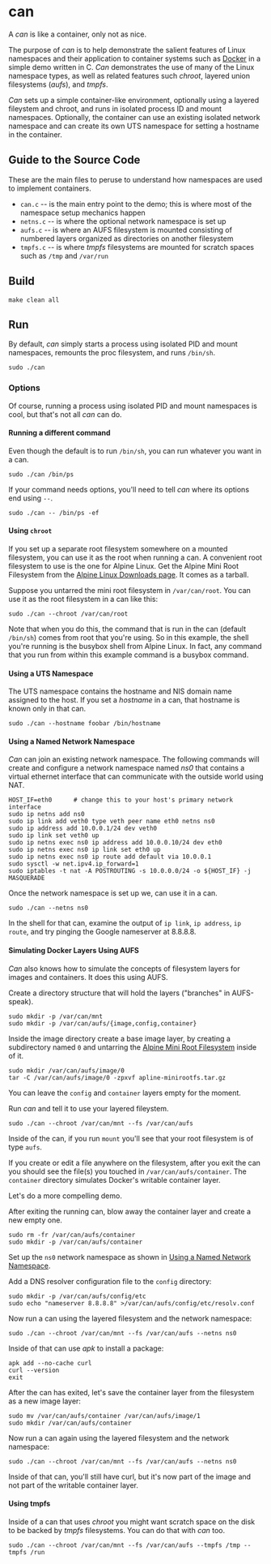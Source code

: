 can
===

A _can_ is like a container, only not as nice.

The purpose of _can_ is to help demonstrate the salient features of Linux namespaces
and their application to container systems such as [Docker](https://docker.com) in 
a simple demo written in C. _Can_ demonstrates the use of many of the Linux namespace types, as well as related features such _chroot_, layered union filesystems (_aufs_),
and _tmpfs_. 

_Can_ sets up a simple container-like environment, optionally using a layered fileystem and chroot, and runs in isolated process ID and mount namespaces. Optionally, the container can use an existing isolated network namespace and 
can create its own UTS namespace for setting a hostname in the container.

## Guide to the Source Code

These are the main files to peruse to understand how namespaces are used to implement
containers.

* `can.c` -- is the main entry point to the demo; this is where most of the namespace
  setup mechanics happen
* `netns.c` -- is where the optional network namespace is set up
* `aufs.c` -- is where an AUFS filesystem is mounted consisting of numbered layers 
  organized as directories on another filesystem
* `tmpfs.c` -- is where _tmpfs_ filesystems are mounted for scratch spaces such as
  `/tmp` and `/var/run`

## Build

```
make clean all
```

## Run

By default, _can_ simply starts a process using isolated PID and mount namespaces, remounts the proc filesystem, and runs `/bin/sh`.

```
sudo ./can
```

### Options

Of course, running a process using isolated PID and mount namespaces is cool, but 
that's not all _can_ can do.

#### Running a different command

Even though the default is to run `/bin/sh`, you can run whatever you want in a can.

```
sudo ./can /bin/ps
```

If your command needs options, you'll need to tell _can_ where its options end 
using `--`.

```
sudo ./can -- /bin/ps -ef
```

#### Using `chroot`

If you set up a separate root filesystem somewhere on a mounted filesystem, you can
use it as the root when running a can. A convenient root filesystem to use is the one
for Alpine Linux. Get the Alpine Mini Root Filesystem from the [Alpine Linux Downloads page](https://alpinelinux.org/downloads/). It comes as a tarball.

Suppose you untarred the mini root filesystem in `/var/can/root`. You can use it as the root filesystem in a can like this:

```
sudo ./can --chroot /var/can/root
```

Note that when you do this, the command that is run in the can (default `/bin/sh`)
comes from root that you're using. So in this example, the shell you're running is the
busybox shell from Alpine Linux. In fact, any command that you run from within this 
example command is a busybox command.

#### Using a UTS Namespace

The UTS namespace contains the hostname and NIS domain name assigned to the host.
If you set a _hostname_ in a can, that hostname is known only in that can.

```
sudo ./can --hostname foobar /bin/hostname
```

#### Using a Named Network Namespace

_Can_ can join an existing network namespace. The following commands will create
and configure a network namespace named _ns0_ that contains a virtual ethernet
interface that can communicate with the outside world using NAT.

```
HOST_IF=eth0      # change this to your host's primary network interface
sudo ip netns add ns0
sudo ip link add veth0 type veth peer name eth0 netns ns0
sudo ip address add 10.0.0.1/24 dev veth0
sudo ip link set veth0 up
sudo ip netns exec ns0 ip address add 10.0.0.10/24 dev eth0
sudo ip netns exec ns0 ip link set eth0 up
sudo ip netns exec ns0 ip route add default via 10.0.0.1
sudo sysctl -w net.ipv4.ip_forward=1
sudo iptables -t nat -A POSTROUTING -s 10.0.0.0/24 -o ${HOST_IF} -j MASQUERADE
```

Once the network namespace is set up we, can use it in a can.

```
sudo ./can --netns ns0
```

In the shell for that can, examine the output of `ip link`, `ip address`, `ip route`,
and try pinging the Google nameserver at 8.8.8.8.

#### Simulating Docker Layers Using AUFS

_Can_ also knows how to simulate the concepts of filesystem layers for images and 
containers. It does this using AUFS.

Create a directory structure that will hold the layers ("branches" in AUFS-speak).

```
sudo mkdir -p /var/can/mnt
sudo mkdir -p /var/can/aufs/{image,config,container}
```

Inside the image directory create a base image layer, by creating a subdirectory
named `0` and untarring the [Alpine Mini Root Filesystem](https://alpinelinux.org/downloads/) inside of it.
```
sudo mkdir /var/can/aufs/image/0
tar -C /var/can/aufs/image/0 -zpxvf apline-minirootfs.tar.gz
```

You can leave the `config` and `container` layers empty for the moment.

Run _can_ and tell it to use your layered fileystem.

```
sudo ./can --chroot /var/can/mnt --fs /var/can/aufs
```

Inside of the can, if you run `mount` you'll see that your root filesystem is of type
`aufs`. 

If you create or edit a file anywhere on the filesystem, after you exit the
can you should see the file(s) you touched in `/var/can/aufs/container`. The 
`container` directory simulates Docker's writable container layer.

Let's do a more compelling demo.

After exiting the running can, blow away the container layer and create a new 
empty one.

```
sudo rm -fr /var/can/aufs/container
sudo mkdir -p /var/can/aufs/container
```

Set up the `ns0` network namespace as shown in [Using a Named Network Namespace](#using-a-named-etwork-namespace). 

Add a DNS resolver configuration file to the `config` directory:
```
sudo mkdir -p /var/can/aufs/config/etc
sudo echo "nameserver 8.8.8.8" >/var/can/aufs/config/etc/resolv.conf
```

Now run a can using the layered filesystem and the network namespace:
```
sudo ./can --chroot /var/can/mnt --fs /var/can/aufs --netns ns0
```

Inside of that can use _apk_ to install a package:
```
apk add --no-cache curl
curl --version
exit
```

After the can has exited, let's save the container layer from the filesystem as a new
image layer:

```
sudo mv /var/can/aufs/container /var/can/aufs/image/1
sudo mkdir /var/can/aufs/container
```

Now run a can again using the layered filesystem and the network namespace:
```
sudo ./can --chroot /var/can/mnt --fs /var/can/aufs --netns ns0
```

Inside of that can, you'll still have curl, but it's now part of the image and not
part of the writable container layer.

#### Using tmpfs

Inside of a can that uses _chroot_ you might want scratch space on the disk to be
backed by _tmpfs_ filesystems. You can do that with _can_ too.

```
sudo ./can --chroot /var/can/mnt --fs /var/can/aufs --tmpfs /tmp --tmpfs /run
```
